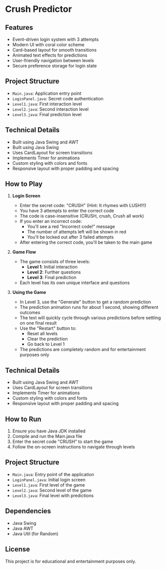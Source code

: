 # Crush Predictor 

## Features

- Event-driven login system with 3 attempts
- Modern UI with coral color scheme
- Card-based layout for smooth transitions
- Animated text effects for predictions
- User-friendly navigation between levels
- Secure preference storage for login state

## Project Structure

- `Main.java`: Application entry point
- `LoginPanel.java`: Secret code authentication
- `Level1.java`: First interaction level
- `Level2.java`: Second interaction level
- `Level3.java`: Final prediction level

## Technical Details

- Built using Java Swing and AWT
- Built using Java Swing
- Uses CardLayout for screen transitions
- Implements Timer for animations
- Custom styling with colors and fonts
- Responsive layout with proper padding and spacing

## How to Play

1. **Login Screen**
   - Enter the secret code: "CRUSH" (Hint: It rhymes with LUSH!!!)
   - You have 3 attempts to enter the correct code
   - The code is case-insensitive (CRUSH, crush, Crush all work)
   - If you enter an incorrect code:
     - You'll see a red "Incorrect code!" message
     - The number of attempts left will be shown in red
     - You'll be locked out after 3 failed attempts
   - After entering the correct code, you'll be taken to the main game

2. **Game Flow**
   - The game consists of three levels:
     - **Level 1**: Initial interaction
     - **Level 2**: Further questions
     - **Level 3**: Final prediction
   - Each level has its own unique interface and questions

3. **Using the Game**
   - In Level 3, use the "Generate" button to get a random prediction
   - The prediction animation runs for about 1 second, showing different outcomes
   - The text will quickly cycle through various predictions before settling on one final result
   - Use the "Restart" button to:
     - Reset all levels
     - Clear the prediction
     - Go back to Level 1
   - The predictions are completely random and for entertainment purposes only

## Technical Details

- Built using Java Swing and AWT
- Uses CardLayout for screen transitions
- Implements Timer for animations
- Custom styling with colors and fonts
- Responsive layout with proper padding and spacing

## How to Run

1. Ensure you have Java JDK installed
2. Compile and run the Main.java file
3. Enter the secret code "CRUSH" to start the game
4. Follow the on-screen instructions to navigate through levels

## Project Structure

- `Main.java`: Entry point of the application
- `LoginPanel.java`: Initial login screen
- `Level1.java`: First level of the game
- `Level2.java`: Second level of the game
- `Level3.java`: Final level with predictions

## Dependencies

- Java Swing
- Java AWT
- Java Util (for Random)

## License

This project is for educational and entertainment purposes only.
